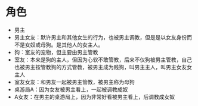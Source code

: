 # 角色

- 男主
- 男主女友：默许男主和其他女生的行为，也被男主调教，但是是以女友身份而不是女奴或母狗。是其他人的女主人。
- 狗：室友的宠物，但主要由男主管教
- 室友：本来是狗的主人，但因为心软不敢管教，后来不仅狗被男主管教，自己也被男主按管教狗的方式管教，被男主成为贱狗，叫男主主人，叫男主女友女主人
- 室友女友：和男友一起被男主管教，被男主称为母狗
- 桌游局A：因为女友被男主看上，一起被调教成奴
- A女友：在男主的桌游局上，因为非常好看被男主看上，后调教成女奴
